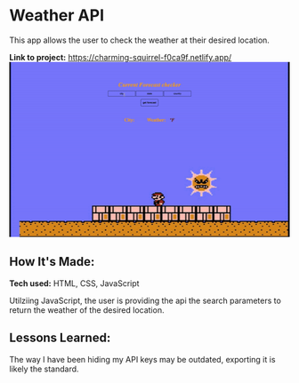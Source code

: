 # Weather API

This app allows the user to check the weather at their desired location.

**Link to project:** https://charming-squirrel-f0ca9f.netlify.app/
![alt](weather.gif)

## How It's Made:

**Tech used:** HTML, CSS, JavaScript

Utilziing JavaScript, the user is providing the api the search parameters to return the weather of the desired location.

<!-- ## Optimizations
*(optional)*

You don't have to include this section but interviewers *love* that you can not only deliver a final product that looks great but also functions efficiently. Did you write something then refactor it later and the result was 5x faster than the original implementation? Did you cache your assets? Things that you write in this section are **GREAT** to bring up in interviews and you can use this section as reference when studying for technical interviews! -->

## Lessons Learned:
The way I have been hiding my API keys may be outdated, exporting it is likely the standard. 

